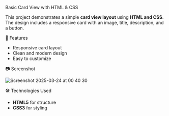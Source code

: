  Basic Card View with HTML & CSS

This project demonstrates a simple **card view layout** using **HTML and CSS**. The design includes a responsive card with an image, title, description, and a button.

 🚀 Features

- Responsive card layout  
- Clean and modern design  
- Easy to customize  

 📷 Screenshot

![Screenshot 2025-03-24 at 00 40 30](https://github.com/user-attachments/assets/70fbe4ca-48a9-450a-b167-aebd40bd50f1)




 🛠️ Technologies Used

- **HTML5** for structure  
- **CSS3** for styling  

